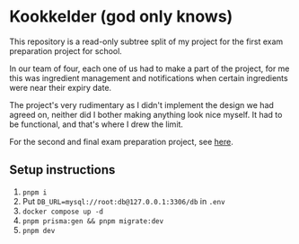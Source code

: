 # Kookkelder (god only knows)

This repository is a read-only subtree split of my project for the first exam preparation project
for school.

In our team of four, each one of us had to make a part of the project, for me this was ingredient
management and notifications when certain ingredients were near their expiry date.

The project's very rudimentary as I didn't implement the design we had agreed on, neither did I
bother making anything look nice myself. It had to be functional, and that's where I drew the limit.

For the second and final exam preparation project, see
[here](https://github.com/lexisother/exam-prep-2).

## Setup instructions

1. `pnpm i`
2. Put `DB_URL=mysql://root:db@127.0.0.1:3306/db` in `.env`
3. `docker compose up -d`
4. `pnpm prisma:gen && pnpm migrate:dev`
5. `pnpm dev`
